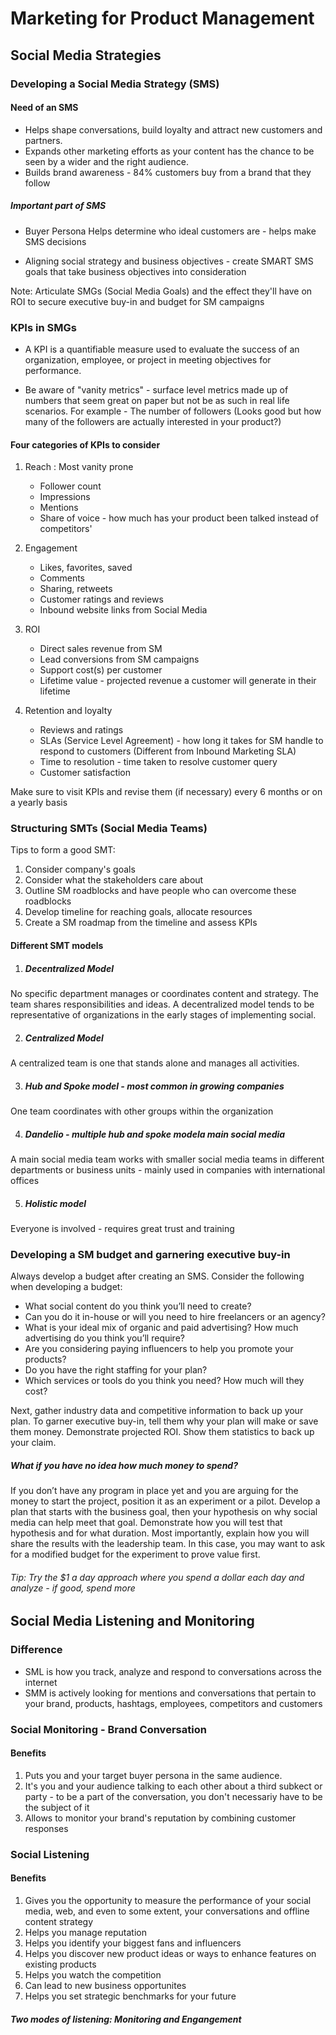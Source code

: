 # Marketing for Product Management

## Social Media Strategies 

### Developing a Social Media Strategy (SMS)

#### Need of an SMS

* Helps shape conversations, build loyalty and attract new customers and partners. 
* Expands other marketing efforts as your content has the chance to be seen by a wider and the right audience. 
* Builds brand awareness - 84% customers buy from a brand that they follow 

##### Important part of SMS 

* Buyer Persona 
Helps determine who ideal customers are - helps make SMS decisions 

* Aligning social strategy and business objectives - create SMART SMS goals that take business objectives into consideration 

Note: Articulate SMGs (Social Media Goals) and the effect they'll have on ROI to secure executive buy-in and budget for SM campaigns

### KPIs in SMGs 

* A KPI is a quantifiable measure used to evaluate the success of an organization, employee, or project in meeting objectives for performance.

* Be aware of "vanity metrics" - surface level metrics made up of numbers that seem great on paper but not be as such in real life scenarios. For example - The number of followers (Looks good but how many of the followers are actually interested in your product?)

#### Four categories of KPIs to consider

1. Reach : Most vanity prone
    * Follower count
    * Impressions
    * Mentions
    * Share of voice - how much has your product been talked instead of competitors'

2. Engagement
    * Likes, favorites, saved
    * Comments
    * Sharing, retweets
    * Customer ratings and reviews
    * Inbound website links from Social Media

3. ROI
    * Direct sales revenue from SM
    * Lead conversions from SM campaigns 
    * Support cost(s) per customer
    * Lifetime value - projected revenue a customer will generate in their lifetime 

4. Retention and loyalty
    * Reviews and ratings
    * SLAs (Service Level Agreement) - how long it takes for SM handle to respond to customers (Different from Inbound Marketing SLA)
    * Time to resolution - time taken to resolve customer query
    * Customer satisfaction

Make sure to visit KPIs and revise them (if necessary) every 6 months or on a yearly basis

### Structuring SMTs (Social Media Teams)

Tips to form a good SMT: 

1. Consider company's goals
2. Consider what the stakeholders care about
3. Outline SM roadblocks and have people who can overcome these roadblocks
4. Develop timeline for reaching goals, allocate resources
5. Create a SM roadmap from the timeline and assess KPIs

#### Different SMT models

1. ##### Decentralized Model
No specific department manages or coordinates content
and strategy. The team shares responsibilities and ideas. A decentralized model tends to be representative of organizations in the early stages of implementing social.

2. ##### Centralized Model
A centralized team is one that stands alone and manages all activities.

3. ##### Hub and Spoke model - most common in growing companies
One team coordinates with other groups within the organization

4. ##### Dandelio - multiple hub and spoke modela main social media
A main social media team works with smaller social media teams in different departments or business units - mainly used in companies with international offices

5. ##### Holistic model
Everyone is involved - requires great trust and training 

### Developing a SM budget and garnering executive buy-in

Always develop a budget after creating an SMS. 
Consider the following when developing a budget: 

* What social content do you think you’ll need to create?
* Can you do it in-house or will you need to hire freelancers or an agency?
* What is your ideal mix of organic and paid advertising? How much advertising do you think
you’ll require?
* Are you considering paying influencers to help you promote your products?
* Do you have the right staffing for your plan?
* Which services or tools do you think you need? How much will they cost?

Next, gather industry data and competitive information to back up your plan. To garner executive buy-in, tell them why your plan will make or save them money. Demonstrate projected ROI. Show them
statistics to back up your claim.

##### What if you have no idea how much money to spend? 

If you don’t have any program in place yet and you are arguing for the money to start the project,
position it as an experiment or a pilot. Develop a plan that starts with the business goal, then your
hypothesis on why social media can help meet that goal. Demonstrate how you will test that
hypothesis and for what duration. Most importantly, explain how you will share the results with the
leadership team. In this case, you may want to ask for a modified budget for the experiment to
prove value first.

###### Tip: Try the $1 a day approach where you spend a dollar each day and analyze - if good, spend more

## Social Media Listening and Monitoring

### Difference 

* SML is how you track, analyze and respond to conversations across the internet
* SMM is actively looking for mentions and conversations that pertain to your brand, products, hashtags, employees, competitors and customers

### Social Monitoring - Brand Conversation

#### Benefits

1. Puts you and your target buyer persona in the same audience. 
2. It's you and your audience talking to each other about a third subkect or party - to be a part of the conversation, you don't necessariy have to be the subject of it 
3. Allows to monitor your brand's reputation by combining customer responses

### Social Listening

#### Benefits

1. Gives you the opportunity to measure the performance of your social media, web, and even to some extent, your conversations and offline content strategy
2. Helps you manage reputation
3. Helps you identify your biggest fans and influencers
4. Helps you discover new product ideas or ways to enhance features on existing products
5. Helps you watch the competition
6. Can lead to new business opportunites
7. Helps you set strategic benchmarks for your future

##### Two modes of listening: Monitoring and Engangement